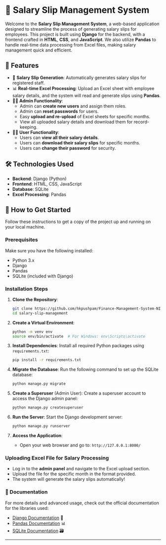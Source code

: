 # 🧾 Salary Slip Management System

Welcome to the **Salary Slip Management System**, a web-based application designed to streamline the process of generating salary slips for employees. This project is built using **Django** for the backend, with a frontend crafted in **HTML**, **CSS**, and **JavaScript**. We also utilize **Pandas** to handle real-time data processing from Excel files, making salary management quick and efficient.

## 🌟 Features

- 📄 **Salary Slip Generation**: Automatically generates salary slips for registered staff.
- 📊 **Real-time Excel Processing**: Upload an Excel sheet with employee salary details, and the system will read and generate slips using **Pandas**.
- 👨‍💼 **Admin Functionality**:
  - Admin can **create new users** and assign them roles.
  - Admin can **reset passwords** for users.
  - Easy **upload and re-upload** of Excel sheets for specific months.
  - View all uploaded salary details and download them for record-keeping.
- 👩‍💻 **User Functionality**:
  - Users can **view all their salary details**.
  - Users can **download their salary slips** for specific months.
  - Users can **change their password** for security.

## 🛠️ Technologies Used

- **Backend**: Django (Python)
- **Frontend**: HTML, CSS, JavaScript
- **Database**: SQLite
- **Excel Processing**: Pandas

## 🚀 How to Get Started

Follow these instructions to get a copy of the project up and running on your local machine.

### Prerequisites

Make sure you have the following installed:

- Python 3.x
- Django
- Pandas
- SQLite (included with Django)

### Installation Steps

1. **Clone the Repository**:
   ```bash
   git clone https://github.com/hkpushpam/Finance-Management-System-NITAP.git
   cd salary-slip-management
   ```

2. **Create a Virtual Environment**:
   ```bash
   python -m venv env
   source env/bin/activate  # For Windows: env\Scripts\activate
   ```

3. **Install Dependencies**:
   Install all required Python packages using `requirements.txt`:
   ```bash
   pip install -r requirements.txt
   ```

4. **Migrate the Database**:
   Run the following command to set up the SQLite database:
   ```bash
   python manage.py migrate
   ```

5. **Create a Superuser** (Admin User):
   Create a superuser account to access the Django admin panel:
   ```bash
   python manage.py createsuperuser
   ```

6. **Run the Server**:
   Start the Django development server:
   ```bash
   python manage.py runserver
   ```

7. **Access the Application**:
   - Open your web browser and go to: `http://127.0.0.1:8000/`

### Uploading Excel File for Salary Processing

- Log in to the **admin panel** and navigate to the Excel upload section.
- Upload the file for the specific month in the format provided.
- The system will generate the salary slips automatically!

### 📑 Documentation

For more details and advanced usage, check out the official documentation for the libraries used:

- [Django Documentation](https://docs.djangoproject.com/en/stable/) 📘
- [Pandas Documentation](https://pandas.pydata.org/docs/) 📊
- [SQLite Documentation](https://sqlite.org/docs.html) 🗃️

---
